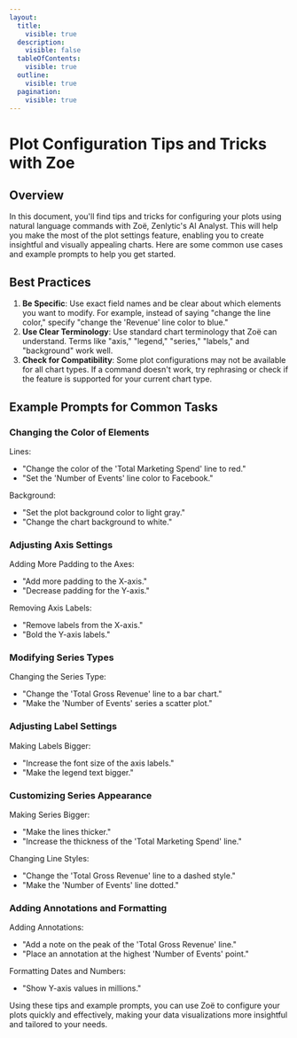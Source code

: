 ```yaml
---
layout:
  title:
    visible: true
  description:
    visible: false
  tableOfContents:
    visible: true
  outline:
    visible: true
  pagination:
    visible: true
---
```


# Plot Configuration Tips and Tricks with Zoe

## Overview

In this document, you'll find tips and tricks for configuring your plots using natural language commands with Zoë, Zenlytic's AI Analyst. This will help you make the most of the plot settings feature, enabling you to create insightful and visually appealing charts. Here are some common use cases and example prompts to help you get started.

## Best Practices

1. **Be Specific**: Use exact field names and be clear about which elements you want to modify. For example, instead of saying "change the line color," specify "change the 'Revenue' line color to blue."
2. **Use Clear Terminology**: Use standard chart terminology that Zoë can understand. Terms like "axis," "legend," "series," "labels," and "background" work well.
3. **Check for Compatibility**: Some plot configurations may not be available for all chart types. If a command doesn't work, try rephrasing or check if the feature is supported for your current chart type.

## Example Prompts for Common Tasks

### Changing the Color of Elements

Lines:

* "Change the color of the 'Total Marketing Spend' line to red."
* "Set the 'Number of Events' line color to Facebook."

Background:

* "Set the plot background color to light gray."
* "Change the chart background to white."

### Adjusting Axis Settings

Adding More Padding to the Axes:

* "Add more padding to the X-axis."
* "Decrease padding for the Y-axis."

Removing Axis Labels:

* "Remove labels from the X-axis."
* "Bold the Y-axis labels."

### Modifying Series Types

Changing the Series Type:

* "Change the 'Total Gross Revenue' line to a bar chart."
* "Make the 'Number of Events' series a scatter plot."

### Adjusting Label Settings

Making Labels Bigger:

* "Increase the font size of the axis labels."
* "Make the legend text bigger."

### Customizing Series Appearance

Making Series Bigger:

* "Make the lines thicker."
* "Increase the thickness of the 'Total Marketing Spend' line."

Changing Line Styles:

* "Change the 'Total Gross Revenue' line to a dashed style."
* "Make the 'Number of Events' line dotted."

### Adding Annotations and Formatting

Adding Annotations:

* "Add a note on the peak of the 'Total Gross Revenue' line."
* "Place an annotation at the highest 'Number of Events' point."

Formatting Dates and Numbers:

* "Show Y-axis values in millions."

Using these tips and example prompts, you can use Zoë to configure your plots quickly and effectively, making your data visualizations more insightful and tailored to your needs.

